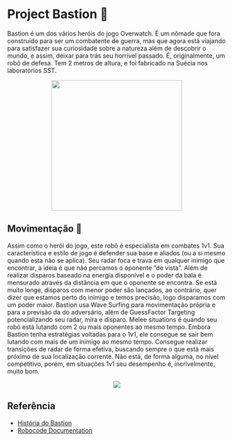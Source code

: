 # Project Bastion :robot:
Bastion é um dos vários heróis do jogo Overwatch. É um nômade que fora construído para ser um
combatente de guerra, mas que agora está viajando para satisfazer sua curiosidade sobre a natureza
além de descobrir o mundo, e assim, deixar para trás seu horrível passado. É, originalmente, um robô
de defesa. Tem 2 metros de altura, e foi fabricado na Suécia nos laboratórios SST.

<p align="center"><img src="https://cdna.artstation.com/p/assets/images/images/006/005/734/large/federico-cimini-bastion-skin-jpg-hi-res.jpg?1495369899" width="300x300"></p>

## Movimentação :running:
Assim como o herói do jogo, este robô é especialista em combates 1v1. Sua característica e estilo de
jogo é defender sua base e aliados (ou a si mesmo quando esta não se aplica). Seu radar foca e trava
em qualquer inimigo que encontrar, a ideia é que não percamos o oponente “de vista”. Além de
realizar disparos baseado na energia disponível e o poder da bala é mensurado através da distância em
que o oponente se encontra. Se está muito longe, disparos com menor poder são lançados, ao contrário,
quer dizer que estamos perto do inimigo e temos precisão, logo disparamos com um poder maior.
Bastion usa Wave Surfing para movimentação própria e para a previsão da do adversário, além de
GuessFactor Targeting potencializando seu radar, mira e disparo. Melee situations é quando seu robô
está lutando com 2 ou mais oponentes ao mesmo tempo. Embora Bastion tenha estratégias voltadas
para o 1v1, ele consegue se sair bem lutando com mais de um inimigo ao mesmo tempo. Consegue
realizar transições de radar de forma efetiva, buscando sempre o que está mais próximo de sua
localização corrente. Não está, de forma alguma, no nível competitivo, porém, em situações 1v1 seu
desempenho é, incrivelmente, muito bom.

<p align="center"><img src="http://imagem.b2s-space.com/upimg/60505/0/654280a882.jpg"></p>

## Referência
* [História do Bastion](https://overwatch.gamepedia.com/Bastion)
* [Robocode Documentation](http://robocode.sourceforge.net/docs/robocode/)
